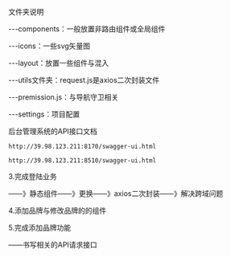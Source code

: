 文件夹说明

---components：一般放置非路由组件或全局组件

---icons：一些svg矢量图

---layout：放置一些组件与混入

---utils文件夹：request.js是axios二次封装文件

---premission.js：与导航守卫相关

---settings：项目配置

后台管理系统的API接口文档

```
http://39.98.123.211:8170/swagger-ui.html
```

```
http://39.98.123.211:8510/swagger-ui.html
```

3.完成登陆业务

——》静态组件——》更换——》axios二次封装——》解决跨域问题

4.添加品牌与修改品牌的的组件

5.完成添加品牌功能

——书写相关的API请求接口 
